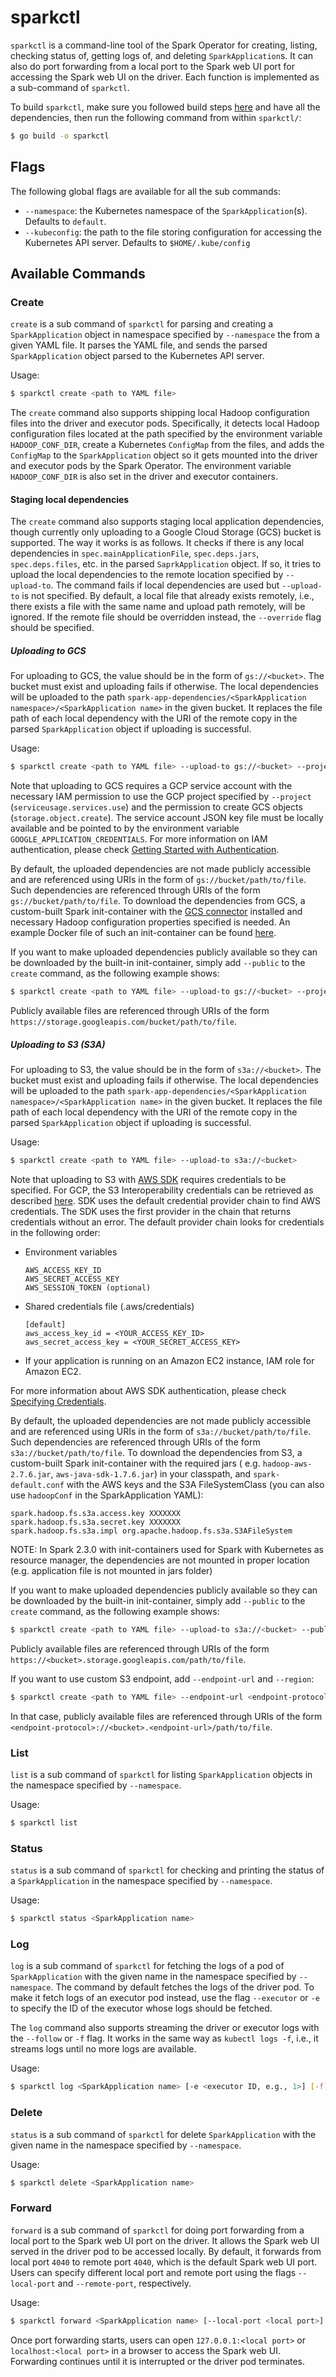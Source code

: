 # sparkctl

`sparkctl` is a command-line tool of the Spark Operator for creating, listing, checking status of, getting logs of, 
and deleting `SparkApplication`s. It can also do port forwarding from a local port to the Spark web UI port for 
accessing the Spark web UI on the driver. Each function is implemented as a sub-command of `sparkctl`.

To build `sparkctl`, make sure you followed build steps [here](https://github.com/GoogleCloudPlatform/spark-on-k8s-operator/blob/master/docs/quick-start-guide.md#build) and have all the dependencies, then run the following command from within `sparkctl/`:

```bash
$ go build -o sparkctl
```

## Flags

The following global flags are available for all the sub commands:
* `--namespace`: the Kubernetes namespace of the `SparkApplication`(s). Defaults to `default`.
* `--kubeconfig`: the path to the file storing configuration for accessing the Kubernetes API server. Defaults to 
`$HOME/.kube/config`

## Available Commands

### Create

`create` is a sub command of `sparkctl` for parsing and creating a `SparkApplication` object in namespace specified by 
`--namespace` the from a given YAML file. It parses the YAML file, and sends the parsed `SparkApplication` object 
parsed to the Kubernetes API server.

Usage:
```bash
$ sparkctl create <path to YAML file>
```

The `create` command also supports shipping local Hadoop configuration files into the driver and executor pods. 
Specifically, it detects local Hadoop configuration files located at the path specified by the 
environment variable `HADOOP_CONF_DIR`, create a Kubernetes `ConfigMap` from the files, and adds the `ConfigMap` to
the `SparkApplication` object so it gets mounted into the driver and executor pods by the Spark Operator. The 
environment variable `HADOOP_CONF_DIR` is also set in the driver and executor containers.    

#### Staging local dependencies

The `create` command also supports staging local application dependencies, though currently only uploading to a Google 
Cloud Storage (GCS) bucket is supported. The way it works is as follows. It checks if there is any local dependencies 
in `spec.mainApplicationFile`, `spec.deps.jars`, `spec.deps.files`, etc. in the parsed `SaprkApplication` object. If so, 
it tries to upload the local dependencies to the remote location specified by `--upload-to`. The command fails if local
dependencies are used but `--upload-to` is not specified. By default, a local file that already exists remotely, i.e., 
there exists a file with the same name and upload path remotely, will be ignored. If the remote file should be overridden
instead, the `--override` flag should be specified.

##### Uploading to GCS

For uploading to GCS, the value should be in the form of `gs://<bucket>`. The bucket must exist and uploading fails if 
otherwise. The local dependencies will be uploaded to the path 
`spark-app-dependencies/<SparkApplication namespace>/<SparkApplication name>` in the given bucket. It replaces the 
file path of each local dependency with the URI of the remote copy in the parsed `SparkApplication` object if uploading
is successful. 

Usage:
```bash
$ sparkctl create <path to YAML file> --upload-to gs://<bucket> --project <GCP project the GCS bucket is associated to>
```

Note that uploading to GCS requires a GCP service account with the necessary IAM permission to use the GCP project 
specified by `--project` (`serviceusage.services.use`) and the permission to create GCS objects (`storage.object.create`). 
The service account JSON key file must be locally available and be pointed to by the environment variable 
`GOOGLE_APPLICATION_CREDENTIALS`. For more information on IAM authentication, please check 
[Getting Started with Authentication](https://cloud.google.com/docs/authentication/getting-started).

By default, the uploaded dependencies are not made publicly accessible and are referenced using URIs in the form of 
`gs://bucket/path/to/file`. Such dependencies are referenced through URIs of the form `gs://bucket/path/to/file`. To 
download the dependencies from GCS, a custom-built Spark init-container with the 
[GCS connector](https://cloud.google.com/dataproc/docs/concepts/connectors/cloud-storage) installed and necessary
Hadoop configuration properties specified is needed. An example Docker file of such an init-container can be found 
[here](https://gist.github.com/liyinan926/f9e81f7b54d94c05171a663345eb58bf). 

If you want to make uploaded dependencies publicly available so they can be downloaded by the built-in init-container,
simply add `--public` to the `create` command, as the following example shows:

```bash
$ sparkctl create <path to YAML file> --upload-to gs://<bucket> --project <GCP project the GCS bucket is associated to> --public
``` 

Publicly available files are referenced through URIs of the form `https://storage.googleapis.com/bucket/path/to/file`.

##### Uploading to S3 (S3A)

For uploading to S3, the value should be in the form of `s3a://<bucket>`. The bucket must exist and uploading fails if 
otherwise. The local dependencies will be uploaded to the path 
`spark-app-dependencies/<SparkApplication namespace>/<SparkApplication name>` in the given bucket. It replaces the 
file path of each local dependency with the URI of the remote copy in the parsed `SparkApplication` object if uploading
is successful. 

Usage:
```bash
$ sparkctl create <path to YAML file> --upload-to s3a://<bucket>
```

Note that uploading to S3 with [AWS SDK](https://docs.aws.amazon.com/sdk-for-go/v1/developer-guide/configuring-sdk.html) requires credentials to be specified. 
For GCP, the S3 Interoperability credentials can be retrieved as described [here](https://cloud.google.com/storage/docs/migrating#keys). 
SDK uses the default credential provider chain to find AWS credentials. The SDK uses the first provider in the chain that returns credentials without an error. 
The default provider chain looks for credentials in the following order:

- Environment variables
    ```
    AWS_ACCESS_KEY_ID
    AWS_SECRET_ACCESS_KEY
    AWS_SESSION_TOKEN (optional)
    ```
- Shared credentials file (.aws/credentials)
    ```
    [default]
    aws_access_key_id = <YOUR_ACCESS_KEY_ID>
    aws_secret_access_key = <YOUR_SECRET_ACCESS_KEY>
    ```
- If your application is running on an Amazon EC2 instance, IAM role for Amazon EC2.

For more information about AWS SDK authentication, please check 
[Specifying Credentials](https://docs.aws.amazon.com/sdk-for-go/v1/developer-guide/configuring-sdk.html#specifying-credentials).

By default, the uploaded dependencies are not made publicly accessible and are referenced using URIs in the form of 
`s3a://bucket/path/to/file`. Such dependencies are referenced through URIs of the form `s3a://bucket/path/to/file`. To 
download the dependencies from S3, a custom-built Spark init-container with the required 
jars ( e.g. `hadoop-aws-2.7.6.jar`, `aws-java-sdk-1.7.6.jar`) in your classpath, 
and `spark-default.conf` with the AWS keys and the S3A FileSystemClass (you can also use `hadoopConf` in the SparkApplication YAML):

```
spark.hadoop.fs.s3a.access.key XXXXXXX
spark.hadoop.fs.s3a.secret.key XXXXXXX
spark.hadoop.fs.s3a.impl org.apache.hadoop.fs.s3a.S3AFileSystem
```

NOTE: In Spark 2.3.0 with init-containers used for Spark with Kubernetes as resource manager, 
the dependencies are not mounted in proper location (e.g. application file is not mounted in jars folder)

If you want to make uploaded dependencies publicly available so they can be downloaded by the built-in init-container,
simply add `--public` to the `create` command, as the following example shows:

```bash
$ sparkctl create <path to YAML file> --upload-to s3a://<bucket> --public
``` 

Publicly available files are referenced through URIs of the form `https://<bucket>.storage.googleapis.com/path/to/file`.

If you want to use custom S3 endpoint, add `--endpoint-url` and `--region`:

```bash
$ sparkctl create <path to YAML file> --endpoint-url <endpoint-protocol>://<endpoint-url> --region <endpoint-region> --upload-to s3://<bucket>
``` 

In that case, publicly available files are referenced through URIs of the form `<endpoint-protocol>://<bucket>.<endpoint-url>/path/to/file`.

### List

`list` is a sub command of `sparkctl` for listing `SparkApplication` objects in the namespace specified by 
`--namespace`.

Usage:
```bash
$ sparkctl list
```

### Status

`status` is a sub command of `sparkctl` for checking and printing the status of a `SparkApplication` in the namespace 
specified by `--namespace`.

Usage:
```bash
$ sparkctl status <SparkApplication name>
```

### Log

`log` is a sub command of `sparkctl` for fetching the logs of a pod of `SparkApplication` with the given name in the 
namespace specified by `--namespace`. The command by default fetches the logs of the driver pod. To make it fetch logs
of an executor pod instead, use the flag `--executor` or `-e` to specify the ID of the executor whose logs should be 
fetched.

The `log` command also supports streaming the driver or executor logs with the `--follow` or `-f` flag. It works in the 
same way as `kubectl logs -f`, i.e., it streams logs until no more logs are available.

Usage:
```bash
$ sparkctl log <SparkApplication name> [-e <executor ID, e.g., 1>] [-f]
```

### Delete

`status` is a sub command of `sparkctl` for delete `SparkApplication` with the given name in the namespace 
specified by `--namespace`.

Usage:
```bash
$ sparkctl delete <SparkApplication name>
```

### Forward

`forward` is a sub command of `sparkctl` for doing port forwarding from a local port to the Spark web UI port on the 
driver. It allows the Spark web UI served in the driver pod to be accessed locally. By default, it forwards from local
port `4040` to remote port `4040`, which is the default Spark web UI port. Users can specify different local port
and remote port using the flags `--local-port` and `--remote-port`, respectively. 

Usage:
```bash
$ sparkctl forward <SparkApplication name> [--local-port <local port>] [--remote-port <remote port>]
```

Once port forwarding starts, users can open `127.0.0.1:<local port>` or `localhost:<local port>` in a browser to access
the Spark web UI. Forwarding continues until it is interrupted or the driver pod terminates.
